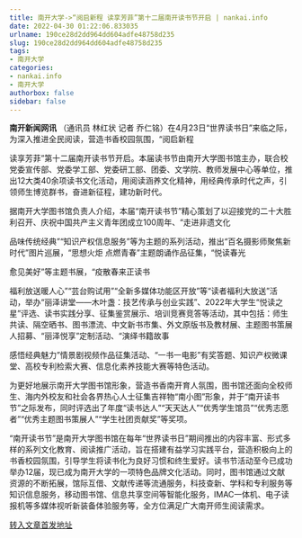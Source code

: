 ```yaml
---
title: 南开大学->“阅启新程 读享芳菲”第十二届南开读书节开启 | nankai.info
date: 2022-04-30 01:22:06.833035
urlname: 190ce28d2dd964dd604adfe48758d235
slug: 190ce28d2dd964dd604adfe48758d235
tags: 
- 南开大学
categories:
- nankai.info
- 南开大学
authorbox: false
sidebar: false
---
```

**南开新闻网讯** （通讯员 林红状 记者 乔仁铭）在4月23日“世界读书日”来临之际，为深入推进全民阅读，营造书香校园氛围，“阅启新程

读享芳菲”第十二届南开读书节开启。本届读书节由南开大学图书馆主办，联合校党委宣传部、党委学工部、党委研工部、团委、文学院、教师发展中心等单位，推出12大类40余项读书文化活动，用阅读涵养文化精神，用经典传承时代之声，引领师生博览群书，奋进新征程，建功新时代。
<!--more-->


据南开大学图书馆负责人介绍，本届“南开读书节”精心策划了以迎接党的二十大胜利召开、庆祝中国共产主义青年团成立100周年、“走进非遗文化

品味传统经典”“知识产权信息服务”等为主题的系列活动，推出“百名摄影师聚焦新时代”图片巡展，“思想火炬 点燃青春”主题朗诵作品征集，“悦读春光

愈见美好”等主题书展，“疫散春来正读书

福利放送暖人心”“芸台购试用”“全新多媒体功能区开放”等“读者福利大放送”活动，举办“丽泽讲堂——木叶盏：技艺传承与创业实践”、2022年大学生“悦读之星”评选、读书实践分享、征集鉴赏展示、培训竞赛竞答等活动，其中包括：师生共读、隔空晒书、图书漂流、中文新书市集、外文原版书及教材展、主题图书策展人招募、“丽泽悦享”定制活动、“演绎书籍故事

感悟经典魅力”情景剧视频作品征集活动、“一书一电影”有奖答题、知识产权微课堂、高校专利检索大赛、信息化素养技能大赛等特色活动。

为更好地展示南开大学图书馆形象，营造书香南开育人氛围，图书馆还面向全校师生、海内外校友和社会各界热心人士征集吉祥物“南小图”形象，并于“南开读书节”之际发布，同时评选出了年度“读书达人”“天天达人”“优秀学生馆员”“优秀志愿者”“优秀主题图书策展人”“学生社团贡献奖”等奖项。

“南开读书节”是南开大学图书馆在每年“世界读书日”期间推出的内容丰富、形式多样的系列文化教育、阅读推广活动，旨在搭建有益学习实践平台，营造积极向上的书香校园氛围，引导学生将读书化为良好习惯和终生爱好。读书节活动至今已成功举办12届，现已成为南开大学的一项特色品牌文化活动。同时，图书馆通过文献资源的不断拓展，馆际互借、文献传递等流通服务，科技查新、学科和专利服务等知识信息服务，移动图书馆、信息共享空间等智能化服务，IMAC一体机、电子读报机等多媒体视听新装备体验服务等，全方位满足广大南开师生阅读需求。



[转入文章首发地址](http://news.nankai.edu.cn/ywsd/system/2022/04/22/030051021.shtml)